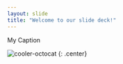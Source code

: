 ```yaml
---
layout: slide
title: "Welcome to our slide deck!"
---
```


My Caption

![cooler-octocat](https://octodex.github.com/images/twenty-percent-cooler-octocat.png)
{: .center}
